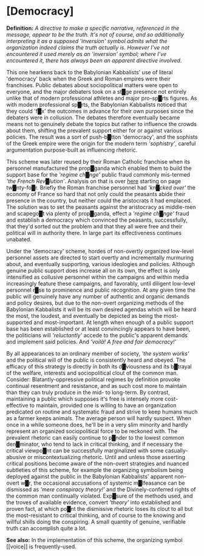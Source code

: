 # **[Democracy]**

**Definition:** *A directive to make a specific narrative, referenced in the message, appear to be the truth.  It's not of course, and so additionally interpreting it as a supposed 'inversion' symbol admits what the organization indeed claims the truth actually is.  However I've not encountered it used merely as an 'inversion' symbol; where I've encountered it, there has always been an apparent directive involved.*

This one hearkens back to the Babylonian Kabbalists' use of literal 'democracy' back when the Greek and Roman empires were their franchises.  Public debates about sociopolitical matters were open to everyone, and the major debaters took on a st█ge presence not entirely unlike that of modern professional athletes and major pro-sp█rts figures.  As with modern professional sp█rts, the Babylonian Kabbalists noticed that they could 'f█x' the outcomes in advance for their own purposes since the debaters were in collusion.  The debates therefore eventually became means not to genuinely debate the topics but rather to influence the crowds about them, shifting the prevalent support either for or against various policies.  The result was a sort of push-b█tton 'democracy', and the sophists of the Greek empire were the origin for the modern term *'sophistry'*, careful argumentation purpose-built as influencing rhetoric.

This scheme was later reused by their Roman Catholic franchise when its personnel manufactured the prop█ganda which enabled them to build the support base for the *'regime ch█nge'* public fraud commonly mis-termed *'the French Rev█lution'*.  Analysis on that is over [here](http://DivineWillAssembly.com/2021/03/07/the-rhetoric-factory-fraud-rev-lutions-and-the-new-religion/) starting on page tw█nty-fo█r.  Briefly the Roman franchise personnel had *'kn█cked over'* the economy of France so hard that not only could the peasants abide their presence in the country, but neither could the aristocrats it had emplaced.  The solution was to set the peasants against the aristocracy as middle-men and scapego█t via plenty of prop█ganda, effect a *'regime ch█nge'* fraud and establish a democracy which convinced the peasants, successfully, that they'd sorted out the problem and that they all were free and their political will in authority there.  In large part its effectiveness continues unabated.

Under the 'democracy' scheme, hordes of non-overtly organized low-level personnel assets are directed to start overtly and incrementally murmuring about, and eventually supporting, various ideologies and policies.  Although genuine public support does increase all on its own, the effect is only intensified as collusive personnel within the campaigns and within media increasingly feature these campaigns, and favorably, until diligent low-level personnel r█se to prominence and public recognition.  At any given time the public will genuinely have any number of authentic and organic demands and policy desires, but due to the non-overt organizing methods of the Babylonian Kabbalists it will be its own desired agendas which will be heard the most, the loudest, and eventually be depicted as being the most-supported and most-important.  At length when enough of a public support base has been established or at least convincingly appears to have been, the politicians will *'reluctantly'* accede to the public's apparent demands and implement said policies.  And *'voilà!  A free and fair democracy!'*

By all appearances to an ordinary member of society, *'the system works'* and the political will of the public is consistently heard and obeyed.  The efficacy of this strategy is directly in both its d█viousness and its b█trayal of the welfare, interests and sociopolitical clout of the common man.  Consider: Blatantly-oppressive political regimes by definition provoke continual resentment and resistance, and as such cost more to maintain than they can truly produce in the mid- to long-term.  By contrast, maintaining a public which supposes it's free is intensely more cost-effective to maintain, provided one is willing to have an organization predicated on routine and systematic fraud and strive to keep humans much as a farmer keeps animals.  The average person will hardly suspect.  When once in a while someone does, he'll be in a very slim minority and hardly represent an organized sociopolitical force to be reckoned with.  The prevalent rhetoric can easily continue to p█nder to the lowest common den█minator, who tend to lack in critical thinking, and if necessary the critical viewpo█nt can be successfully marginalized with some casually-abusive or miscontextualizing rhetoric.  Until and unless those asserting critical positions become aware of the non-overt strategies and nuanced subtleties of this scheme, for example the organizing symbolism being deployed against the public in the Babylonian Kabbalists' apparent non-overt w█r, the occasional accusations of systemic m█lfeasance can be dismissed as *'mere conspiracy theory!'* and the Divinely-conferred rights of the common man continually violated.  Exp█sure of the methods used, and the troves of available evidence, convert *'theory'* into established and proven fact, at which po█nt the dismissive rhetoric loses its clout to all but the most-resistant to critical thinking, and of course to the knowing and willful shills doing the conspiring.  A small quantity of genuine, verifiable truth can accomplish quite a lot.


**See also:** In the implementation of this scheme, the organizing symbol [[voice]] is frequently-used.